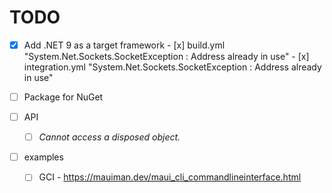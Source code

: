 # TODO

- [x] Add .NET 9 as a target framework
      - [x] build.yml "System.Net.Sockets.SocketException : Address already in use"
      - [x] integration.yml "System.Net.Sockets.SocketException : Address already in use"

- [ ] Package for NuGet
- [ ] API
    - [ ] _Cannot access a disposed object._

- [ ] examples
    - [ ] GCI
          - https://mauiman.dev/maui_cli_commandlineinterface.html


